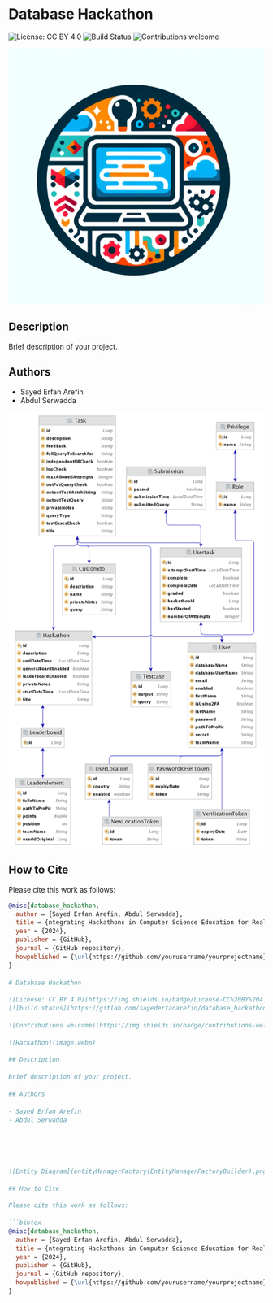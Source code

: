 # Database Hackathon


![License: CC BY 4.0](https://img.shields.io/badge/License-CC%20BY%204.0-lightgrey.svg)
![Build Status](https://img.shields.io/badge/build-passing-brightgreen.svg)
![Contributions welcome](https://img.shields.io/badge/contributions-welcome-orange.svg)

![Hackathon](image.webp)

## Description

Brief description of your project.

## Authors

- Sayed Erfan Arefin
- Abdul Serwadda





![Entity Diagram](entityManagerFactory(EntityManagerFactoryBuilder).png)

## How to Cite

Please cite this work as follows:

```bibtex
@misc{database_hackathon,
  author = {Sayed Erfan Arefin, Abdul Serwadda},
  title = {ntegrating Hackathons in Computer Science Education for Real-World Teamwork and Problem-Solving Skills},
  year = {2024},
  publisher = {GitHub},
  journal = {GitHub repository},
  howpublished = {\url{https://github.com/yourusername/yourprojectname}}
}

# Database Hackathon

![License: CC BY 4.0](https://img.shields.io/badge/License-CC%20BY%204.0-lightgrey.svg)
[![build status](https://gitlab.com/sayederfanarefin/database_hackathon-2/badges/main/pipeline.svg)](https://gitlab.com/sayederfanarefin/database_hackathon-2/-/pipelines)

![Contributions welcome](https://img.shields.io/badge/contributions-welcome-orange.svg)

![Hackathon](image.webp)

## Description

Brief description of your project.

## Authors

- Sayed Erfan Arefin
- Abdul Serwadda





![Entity Diagram](entityManagerFactory(EntityManagerFactoryBuilder).png)

## How to Cite

Please cite this work as follows:

```bibtex
@misc{database_hackathon,
  author = {Sayed Erfan Arefin, Abdul Serwadda},
  title = {ntegrating Hackathons in Computer Science Education for Real-World Teamwork and Problem-Solving Skills},
  year = {2024},
  publisher = {GitHub},
  journal = {GitHub repository},
  howpublished = {\url{https://github.com/yourusername/yourprojectname}}
}
